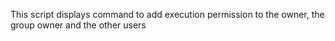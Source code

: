 This script displays command to add execution permission to the owner, the group owner and the other users
